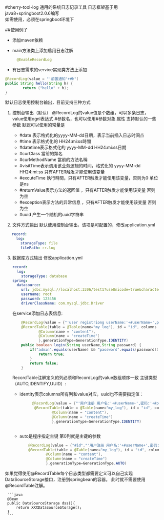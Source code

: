 #cherry-tool-log
通用的系统日志记录工具
日志框架基于用java8+springboot2.0.6编写<br/>
如需使用，必须在springboot环境下

##使用例子

- 添加maven依赖 
- main方法类上添加启用日志注解
  ```java
    @EnableRecordLog
  ```

- 有日志需求的service实现类方法上添加
```java
@RecordLog(value = "'前置通知'+#h")
public String hello(String h) {
    	return ("hello" + h);
}
```
默认日志使用控制台输出，目前支持三种方式 
 1. 控制台输出（默认）
    @RecordLog的value值是个数组，可以多条日志，value使用ognl表达式 #参数名，也可以使用#参数对象.属性
   支持默认的一些参数
    默認可以使用的常量是
     - \#date 表示格式化的yyyy-MM-dd日期，表示当前插入日志时间点
	 - \#time 表示格式化的 HH24:mi:ss時間
	 - \#datetime表示格式化的 yyyy-MM-dd HH24:mi:ss日期
	 - \#curClass 當前的類名
	 - \#curMethodName 當前的方法名稱
	 - \#visitTime表示调用该业务逻辑的时间，格式化的 yyyy-MM-dd HH24:mi:ss 只有AFTER触发才能使用该变量
	 - \#excuteTime 執行時間，只有AFTER触发才能使用该变量，否则为0 单位是ns
	 - \#returnValue表示方法的返回值 ，只有AFTER触发才能使用该变量 否则为空
	 - \#exception表示方法的异常信息 ，只有AFTER触发才能使用该变量 否则为空
	 - \#uuid 产生一个随机的uuid字符串
 
 2. 文件方式输出
   默认使用控制台输出，该项是可配置的，修改application.yml
 ```yml
    record: 
      log: 
        storageType: file
        filePath: rr.log
```
 3. 数据库方式输出
   修改application.yml
    ```yml
    record: 
      log: 
        storageType: database
    spring: 
      datasource: 
        url: jdbc:mysql://localhost:3306/test1?useUnicode=true&characterEncoding=utf8
        username: root
        password: 123456
        driverClassName: com.mysql.jdbc.Driver
    ```
    在service添加日志表信息:
    ```java
        @RecordLog(value = {"'user registriong userName:'+#userName+',password:'+#password","#datetime"})
        @RecordTable(table = @Table(name="my_log"), id = "id", columns = {
    			@Column(name = "content"), 
    			@Column(name = "createTime") 
    			},generationType=GenerationType.IDENTITY)
    	public boolean login(String userName,String password) {
    		if("admin".equals(userName) && "password".equals(password)) {
    			return true;
    		}
    		return false;
    	}
    ```
    RecordTable注解定义的列必须和RecordLog的value数组顺序一致
    主键类型（AUTO,IDENTIFY,UUID）:
      - identity表示columns所有列和value对应，uuid也不需要指定值：

      ```java
        	   @RecordLog(value = {"'用户注册 用户名:'+#userName+',密码:'+#password","#datetime"})
    			@RecordTable(table = @Table(name="my_log"), id = "id", columns = {
    					@Column(name = "content"), 
    					@Column(name = "createTime") 
    					},generationType=GenerationType.IDENTITY)
       
      ```
      - auto是程序指定主键  第0列就是主键的参数
        ```java
    		@RecordLog(value = {"#id","'用户注册 用户名:'+#userName+',密码:'+#password","#datetime"})		
			@RecordTable(table = @Table(name="my_log"), id = "id", columns = {
					@Column(name = "content"), 
					@Column(name = "createTime") 
					},generationType=GenerationType.AUTO)		
        ```
   如果觉得使用@RecordTable每个日志类型都需要定义可以自己实现DataSourceStorage接口，注册到springbean的容器。
     此时就不需要使用@RecordTable注解。
   
     ```java
     @Bean
     public DataSourceStorage dss(){
         return XXXDataSourceStorage();
     }
     ```
  
